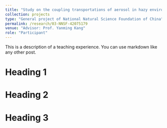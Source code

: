 ```yaml
---
title: "Study on the coupling transportations of aerosol in hazy environment within the canopy of urban micro-scale environment"
collection: projects
type: "General project of National Natural Science Foundation of China"
permalink: /research/03-NNSF-42075179
venue: "Advisor: Prof. Yanming Kang"
role: "Participant"
---
```


This is a description of a teaching experience. You can use markdown like any other post.

Heading 1
======

Heading 2
======

Heading 3
======